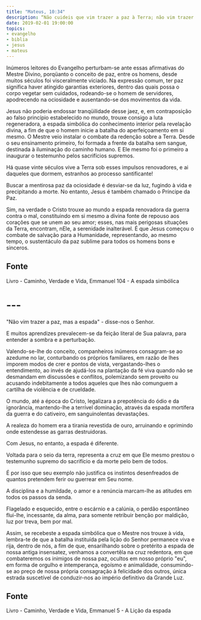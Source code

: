 ```yaml
---
title: "Mateus, 10:34"
description: “Não cuideis que vim trazer a paz à Terra; não vim trazer a paz, mas a espada.” — Jesus
date: 2019-02-01 19:00:00
topics: 
- evangelho
- biblia
- jesus
- mateus
---
```


Inúmeros leitores do Evangelho perturbam-se ante essas afirmativas do Mestre
Divino, porqüanto o conceito de paz, entre os homens, desde muitos séculos foi
visceralmente viciado. Na expressão comum, ter paz significa haver atingido
garantias exteriores, dentro das quais possa o corpo vegetar sem cuidados,
rodeando-se o homem de servidores, apodrecendo na ociosidade e ausentando-se dos
movimentos da vida.

Jesus não poderia endossar tranqüilidade desse jaez, e, em contraposição ao
falso princípio estabelecido no mundo, trouxe consigo a luta regeneradora, a
espada simbólica do conhecimento interior pela revelação divina, a fim de que o
homem inicie a batalha do aperfeiçoamento em si mesmo. O Mestre veio instalar o
combate da redenção sobre a Terra. Desde o seu ensinamento primeiro, foi formada
a frente da batalha sem sangue, destinada à iluminação do caminho humano. E Ele
mesmo foi o primeiro a inaugurar o testemunho pelos sacrifícios supremos.

Há quase vinte séculos vive a Terra sob esses impulsos renovadores, e ai
daqueles que dormem, estranhos ao processo santificante!

Buscar a mentirosa paz da ociosidade é desviar-se da luz, fugindo à vida e
precipitando a morte. No entanto, Jesus é também chamado o Príncipe da Paz.

Sim, na verdade o Cristo trouxe ao mundo a espada renovadora da guerra contra o
mal, constituindo em si mesmo a divina fonte de repouso aos corações que se unem
ao seu amor; esses, nas mais perigosas situações da Terra, encontram, nEle, a
serenidade inalterável. É que Jesus começou o combate de salvação para a
Humanidade, representando, ao mesmo tempo, o sustentáculo da paz sublime para
todos os homens bons e sinceros.


## Fonte
Livro - Caminho, Verdade e Vida, Emmanuel
104 - A espada simbólica


# ---

"Não vim trazer a paz, mas a espada" - disse-nos o Senhor.

E muitos aprendizes prevalecem-se da feição literal de Sua palavra, para entender a sombra
e a perturbação.

Valendo-se-lhe do conceito, companheiros inúmeros consagram-se ao azedume no
lar, conturbando os próprios familiares, em razão de lhes imporem modos de crer
e pontos de vista, vergastando-lhes o entendimento, ao invés de ajudá-los na
plantação da fé viva quando não se desmandam em discussões e conflitos,
polemizando sem proveito ou acusando indebitamente a todos aqueles que lhes não
comunguem a cartilha de violência e de crueldade.

O mundo, até a época do Cristo, legalizara a prepotência do ódio e da
ignorância, mantendo-lhe a terrível dominação, através da espada mortífera da
guerra e do cativeiro, em sanguinolentas devastações.

A realeza do homem era a tirania revestida de ouro, arruinando e oprimindo onde
estendesse as garras destruidoras.

Com Jesus, no entanto, a espada é diferente.

Voltada para o seio da terra, representa a cruz em que Ele mesmo prestou o
testemunho supremo do sacrifício e da morte pelo bem de todos.

É por isso que seu exemplo não justifica os instintos desenfreados de quantos
pretendem ferir ou guerrear em Seu nome.

A disciplina e a humildade, o amor e a renúncia marcam-lhe as atitudes em todos
os passos da senda.

Flagelado e esquecido, entre o escárnio e a calúnia, o perdão espontâneo flui-lhe,
incessante, da alma, para somente retribuir benção por maldição, luz por treva, bem por mal.

Assim, se recebeste a espada simbólica que o Mestre nos trouxe à vida, lembra-te
de que a batalha instituída pela lição do Senhor permanece viva e rija, dentro
de nós, a fim de que, ensarilhando sobre o pretérito a espada de nossa antiga
insensatez, venhamos a convertêla na cruz redentora, em que combateremos os
inimigos de nossa paz, ocultos em nosso próprio "eu", em forma de orgulho e
intemperança, egoísmo e animalidade, consumindo-se ao preço de nossa própria
consagração à felicidade dos outros, única estrada suscetível de conduzir-nos ao
império definitivo da Grande Luz.

## Fonte
Livro - Caminho, Verdade e Vida, Emmanuel
5 - A Lição da espada
